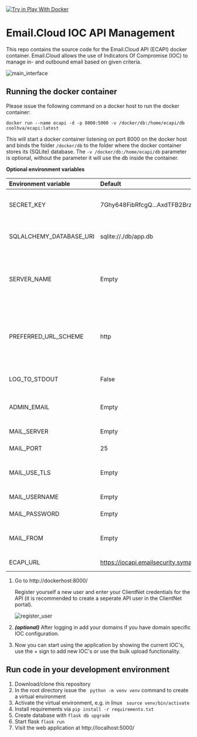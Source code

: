 <a href="https://labs.play-with-docker.com/?stack=https://raw.githubusercontent.com/coolhva/ecapi/google-colab/pwd.yml">
  <img src="https://raw.githubusercontent.com/play-with-docker/stacks/master/assets/images/button.png" alt="Try in Play With Docker"/>
</a>

# Email.Cloud IOC API Management
This repo contains the source code for the Email.Cloud API (ECAPI) docker container. Email.Cloud allows the use of Indicators Of Compromise (IOC) to manage in- and outbound email based on given criteria.

![main_interface](https://raw.githubusercontent.com/coolhva/ecapi/main/docs/ecapi_main.png)

## Running the docker container
Please issue the following command on a docker host to run the docker container:
```shell
docker run --name ecapi -d -p 8000:5000 -v /docker/db:/home/ecapi/db coolhva/ecapi:latest
```
This will start a docker container listening on port 8000 on the docker host and binds the folder ```/docker/db``` to the folder where the docker container stores its (SQLite) database. The ```-v /docker/db:/home/ecapi/db``` parameter is optional, without the parameter it will use the db inside the container.

**Optional environment variables**

|Environment variable|Default|Description
|:---|:---|:--|
|SECRET_KEY|7Ghy648FibRfcgQ...AxdTFB2Brz|Used by the Flask server to encrypt sessions|
|SQLALCHEMY_DATABASE_URI|sqlite://./db/app.db|Used to point to a database that holds the users and domains|
|SERVER_NAME|Empty|External url used generate link in password reset email (test first without setting this parameter)|
|PREFERRED_URL_SCHEME|http|Used in conjunction with SERVER_NAME, https if TLS is used (test first without setting this parameter)|
|LOG_TO_STDOUT|False|If True logs will send to STDOUT|
|ADMIN_EMAIL|Empty|Administrator email to receive errors from the application|
|MAIL_SERVER|Empty|IP or DNS name of mail server|
|MAIL_PORT|25|TCP Port of mailserver|
|MAIL_USE_TLS|Empty|If set to True it will use TLS when sending email|
|MAIL_USERNAME|Empty|Username for the mailserver|
|MAIL_PASSWORD|Empty|Password for the mailserver|
|MAIL_FROM|Empty|From Email address used in password reset mail|
|ECAPI_URL|https://iocapi.emailsecurity.symantec.com/|Base URL for IOC API|

1. Go to http://dockerhost:8000/

   Register yourself a new user and enter your ClientNet credentials for the API (it is recommended to create a seperate API user in the ClientNet portal).
   
   ![register_user](https://raw.githubusercontent.com/coolhva/ecapi/main/docs/register.png)
   
2. ***(optional)*** After logging in add your domains if you have domain specific IOC configuration.
3. Now you can start using the application by showing the current IOC's, use the + sign to add new IOC's or use the bulk upload functionality.

## Run code in your development environment

1. Download/clone this repository
2. In the root directory issue the ``` python -m venv venv``` command to create a virtual environment
3. Activate the virtual environment, e.g. in linux ``` source venv/bin/activate```
4. Install requirements via ```pip install -r requirements.txt```
5. Create database with ```flask db upgrade```
5. Start flask ```flask run```
6. Visit the web application at http://localhost:5000/
